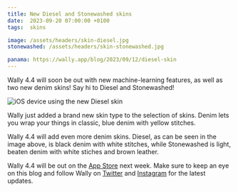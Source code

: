 ```yaml
---
title: New Diesel and Stonewashed skins
date:  2023-09-20 07:00:00 +0100
tags:  skins

image: /assets/headers/skin-diesel.jpg
stonewashed: /assets/headers/skin-stonewashed.jpg

panama: https://wally.app/blog/2023/09/12/diesel-skin
---
```


Wally 4.4 will soon be out with new machine-learning features, as well as two new denim skins! Say hi to Diesel and Stonewashed!

![iOS device using the new Diesel skin]({{page.image}})

Wally just added a brand new skin type to the selection of skins. Denim lets you wrap your things in classic, blue denim with yellow stitches.

Wally 4.4 will add even more denim skins. Diesel, as can be seen in the image above, is black denim with white stitches, while Stonewashed is light, beaten denim with white stiches and brown leather.

Wally 4.4 will be out on the [App Store]({{site.appstore_url}}) next week. Make sure to keep an eye on this blog and follow Wally on [Twitter]({{site.twitter_url}}) and [Instagram]({{site.instagram_url}}) for the latest updates.